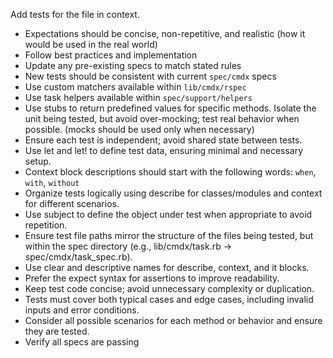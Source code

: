 Add tests for the file in context.
- Expectations should be concise, non-repetitive, and realistic (how it would be used in the real world)
- Follow best practices and implementation
- Update any pre-existing specs to match stated rules
- New tests should be consistent with current `spec/cmdx` specs
- Use custom matchers available within `lib/cmdx/rspec`
- Use task helpers available within `spec/support/helpers`
- Use stubs to return predefined values for specific methods. Isolate the unit being tested, but avoid over-mocking; test real behavior when possible. (mocks should be used only when necessary)
- Ensure each test is independent; avoid shared state between tests.
- Use let and let! to define test data, ensuring minimal and necessary setup.
- Context block descriptions should start with the following words: `when`, `with`, `without`
- Organize tests logically using describe for classes/modules and context for different scenarios.
- Use subject to define the object under test when appropriate to avoid repetition.
- Ensure test file paths mirror the structure of the files being tested, but within the spec directory (e.g., lib/cmdx/task.rb → spec/cmdx/task_spec.rb).
- Use clear and descriptive names for describe, context, and it blocks.
- Prefer the expect syntax for assertions to improve readability.
- Keep test code concise; avoid unnecessary complexity or duplication.
- Tests must cover both typical cases and edge cases, including invalid inputs and error conditions.
- Consider all possible scenarios for each method or behavior and ensure they are tested.
- Verify all specs are passing
